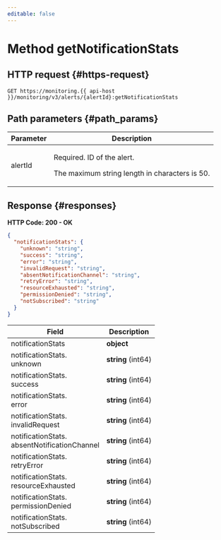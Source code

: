 ```yaml
---
editable: false
---
```


# Method getNotificationStats

 

 
## HTTP request {#https-request}
```
GET https://monitoring.{{ api-host }}/monitoring/v3/alerts/{alertId}:getNotificationStats
```
 
## Path parameters {#path_params}
 
Parameter | Description
--- | ---
alertId | <p>Required. ID of the alert.</p> <p>The maximum string length in characters is 50.</p> 
 
## Response {#responses}
**HTTP Code: 200 - OK**

```json 
{
  "notificationStats": {
    "unknown": "string",
    "success": "string",
    "error": "string",
    "invalidRequest": "string",
    "absentNotificationChannel": "string",
    "retryError": "string",
    "resourceExhausted": "string",
    "permissionDenied": "string",
    "notSubscribed": "string"
  }
}
```

 
Field | Description
--- | ---
notificationStats | **object**<br>
notificationStats.<br>unknown | **string** (int64)<br>
notificationStats.<br>success | **string** (int64)<br>
notificationStats.<br>error | **string** (int64)<br>
notificationStats.<br>invalidRequest | **string** (int64)<br>
notificationStats.<br>absentNotificationChannel | **string** (int64)<br>
notificationStats.<br>retryError | **string** (int64)<br>
notificationStats.<br>resourceExhausted | **string** (int64)<br>
notificationStats.<br>permissionDenied | **string** (int64)<br>
notificationStats.<br>notSubscribed | **string** (int64)<br>